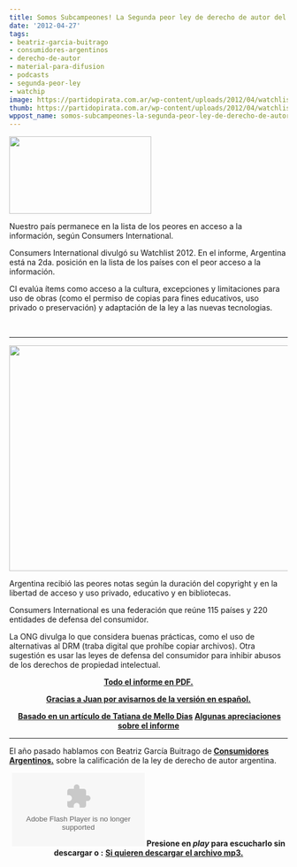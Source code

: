 ```yaml
---
title: Somos Subcampeones! La Segunda peor ley de derecho de autor del Mundo!!!
date: '2012-04-27'
tags:
- beatriz-garcia-buitrago
- consumidores-argentinos
- derecho-de-autor
- material-para-difusion
- podcasts
- segunda-peor-ley
- watchip
image: https://partidopirata.com.ar/wp-content/uploads/2012/04/watchlist1-300x164.jpg
thumb: https://partidopirata.com.ar/wp-content/uploads/2012/04/watchlist1-300x164-150x150.jpg
wppost_name: somos-subcampeones-la-segunda-peor-ley-de-derecho-de-autor-del-mundo
---
```


<a href="https://partidopirata.com.ar/wp-content/uploads/2012/04/watchlist1-300x164.jpg"><img class=" wp-image-4236 " title="watchlist1-300x164" src="https://partidopirata.com.ar/wp-content/uploads/2012/04/watchlist1-300x164.jpg" alt="" width="257" height="140" /></a>


Nuestro país permanece en la lista de los peores en acceso a la información, según Consumers International.

Consumers International divulgó su Watchlist 2012. En el informe, Argentina está na 2da. posición en la lista de los países con el peor acceso a la información.

CI evalúa ítems como acceso a la cultura, excepciones y limitaciones para uso de obras (como el permiso de copias para fines educativos, uso privado o preservación) y adaptación de la ley a las nuevas tecnologias.

&nbsp;

<hr />

<a href="https://partidopirata.com.ar/wp-content/uploads/2012/04/watchlist2.jpg"><img class="size-large wp-image-4237" title="watchlist2" src="https://partidopirata.com.ar/wp-content/uploads/2012/04/watchlist2-1024x675.jpg" alt="" width="620" height="408" /></a>


Argentina recibió las peores notas según la duración del copyright y en la libertad de acceso y uso privado, educativo y en bibliotecas.

Consumers International es una federación que reúne 115 países y 220 entidades de defensa del consumidor.

La ONG divulga lo que considera buenas prácticas, como el uso de alternativas al DRM (traba digital que prohíbe copiar archivos). Otra sugestión es usar las leyes de defensa del consumidor para inhibir abusos de los derechos de propiedad intelectual.
<p style="text-align: center;"><strong><a href="http://www.fundacionambio.org/media_files/download/IPWatchlist-2012-SPAN.pdf">Todo el informe en PDF.</a></strong></p>
<p style="text-align: center;"><strong><a href="https://twitter.com/@tuiteamelo" target="_blank">Gracias a Juan por avisarnos de la versión en español.</a></strong></p>
<p style="text-align: center;"><strong> <a href="http://blogs.estadao.com.br/tatiana-dias/brasil-tem-a-5a-pior-lei-autoral-do-mundo/" target="_blank">Basado en un artículo de Tatiana de Mello Dias</a>
<a href="https://partidopirata.com.ar/4252/lo-que-dice-el-informe-de-ipwatchlist-donde-somos-los-segundos-peores-ya-seremos-los-peores">Algunas apreciaciones sobre el informe</a></strong></p>


<hr />

El año pasado hablamos con Beatriz García Buitrago de<strong> </strong><a href="http://consumidoresarg.org.ar/index.php" target="_blank"><strong>Consumidores Argentinos.</strong></a> sobre la calificación de la ley de derecho de autor argentina.

<center>
<object id="player623415" width="240" height="133" classid="clsid:d27cdb6e-ae6d-11cf-96b8-444553540000" codebase="http://download.macromedia.com/pub/shockwave/cabs/flash/swflash.cab#version=6,0,40,0"><param name="AllowScriptAccess" value="always" /><param name="allowFullScreen" value="true" /><param name="wmode" value="transparent" /><param name="src" value="http://www.ivoox.com/playerivoox_ee_623415_1.html" /><param name="allowfullscreen" value="true" /><param name="allowscriptaccess" value="always" /><embed id="player623415" width="240" height="133" type="application/x-shockwave-flash" src="http://www.ivoox.com/playerivoox_ee_623415_1.html" AllowScriptAccess="always" allowFullScreen="true" wmode="transparent" allowfullscreen="true" allowscriptaccess="always" /></object>
<strong>Presione en <em>play</em> para escucharlo sin descargar o :</strong>
<strong> <a href="http://www.ivoox.com/playerivoox_ee_623415_1.html" target="_blank">Si quieren descargar el archivo mp3.</a></strong></center>
